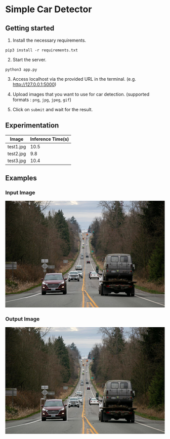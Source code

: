 # Simple Car Detector

## Getting started

1. Install the necessary requirements.

```
pip3 install -r requirements.txt
```

2. Start the server.
```
python3 app.py
```
3. Access localhost via the provided URL in the terminal. (e.g. http://127.0.0.1:5000)

4. Upload images that you want to use for car detection. (supported formats : `png`, `jpg`, `jpeg`, `gif`)

5. Click on `submit` and wait for the result.

## Experimentation

| Image       | Inference Time(s) |
| ----------- | ----------------- |
| test1.jpg   |        10.5       |
| test2.jpg   |        9.8        |
| test3.jpg   |        10.4       |

## Examples
### Input Image
![test1.jpg](./static/uploads/test1.jpg)
### Output Image
![result_test1.jpg](./static/uploads/result_test1.jpg)

